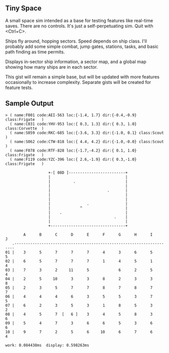 ## Tiny Space

A small space sim intended as a base for testing features like real-time saves.
There are no controls. It's just a self-perpetuating sim. Quit with <Ctrl+C>.

Ships fly around, hopping sectors. Speed depends on ship class.
I'll probably add some simple combat, jump gates, stations, tasks, and basic path finding as time permits.

Displays in-sector ship information, a sector map, and a global map showing how many ships are in each sector.

This gist will remain a simple base, but will be updated with more features occasionally to increase complexity.
Separate gists will be created for feature tests.

## Sample Output
```
> ( name:F001 code:AEI-563 loc:{-1.4, 1.7} dir:{-0.4,-0.9} class:Frigate   )
  ( name:C031 code:YHV-953 loc:{ 0.3, 1.3} dir:{ 0.3, 1.0} class:Corvette  )
  ( name:S059 code:RKC-685 loc:{-3.6, 3.3} dir:{-1.0, 0.1} class:Scout     )
  ( name:S062 code:CTW-818 loc:{ 4.4, 4.2} dir:{-1.0,-0.0} class:Scout     )
  ( name:F078 code:RTF-828 loc:{-1.7,-4.2} dir:{ 0.1, 1.0} class:Frigate   )
  ( name:F119 code:YZC-396 loc:{ 2.6,-1.9} dir:{ 0.3,-1.0} class:Frigate   )

                   +-[ 08D ]-------------------------+
                   |                                 |
                   |          .                      |
                   |                                 |
                   |                         .       |
                   |                                 |
                   |                                 |
                   |                .                |
                   |             ^                   |
                   |    .                            |
                   |                            .    |
                   |                                 |
                   +---------------------------------+

        A      B      C      D      E      F      G      H      I      J  
   .----------------------------------------------------------------------
01 |    3      5      7      7      7      4      3      6      5      5  
02 |    6      5      7      7      7      1      4      5      1      4  
03 |    7      3      2     11      5             6      2      5      4  
04 |    2      5     10      3      3      8      2      3      3      8  
05 |    2      3      5      7      7      8      7      8      7      7  
06 |    4      4      4      6      3      5      5      3      7      5  
07 |    6      2      3      5      3      1      8      5      3      2  
08 |    4      5      7  [   6 ]    3      4      5      8      3      6  
09 |    5      4      7      3      6      6      5      3      6      6  
10 |    9      7      2      5      6     10      6      7      6      4  

work: 0.084438ms  display: 0.598263ms
```
